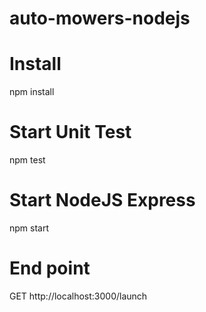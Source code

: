 # auto-mowers-nodejs

# Install
  npm install

# Start Unit Test
  npm test
  
# Start NodeJS Express
  npm start
  
# End point
  GET http://localhost:3000/launch
  
 
